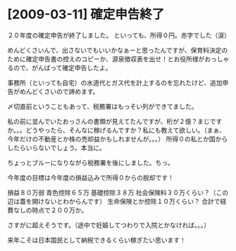 # [2009-03-11] 確定申告終了


２０年度の確定申告が終了しました。
といっても、所得０円。赤字でした（涙）

めんどくさいんで、出さないでもいいかなぁーと思ったんですが、保育料決定のために確定申告書の控えのコピーか、源泉徴収表を出せ！とお役所様がおっしゃるので、がんばって確定申告したよ。

事務所（といっても自宅）の水道代とガス代を計上するのを忘れたけど、追加申告がめんどくさいので諦めます。

〆切直前ということもあって、税務署はもっそい列ができてました。

私の前に並んでいたおっさんの書類が見えてたんですが、桁が２億？まじですか。。。どうやったら、そんなに稼げるんですか？私にも教えて欲しい。（まぁ、今年だけの不動産とか株の売却益かもしれませんが。。。）
所得０の私とか国からしたらいらないでしょう。本当に。

ちょっとブルーになりながら税務署を後にしました。ちっ。

今年度の目標は今年度の損益込みで所得０からの脱却です！

損益８０万弱
青色控除６５万
基礎控除３８万
社会保険料３０万くらい？（この辺は蓋を開けないとわからんです）
生命保険とか控除１０万くらい？
合計で経費なしの時点で２００万か。

さすがに超えそうです。（途中で妊娠してつわりで入院とかなければ。。。）

来年こそは日本国民として納税できるくらい稼ぎたい思います！

